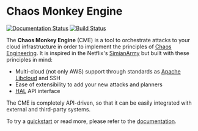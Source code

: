 # Chaos Monkey Engine

[![Documentation Status](https://readthedocs.org/projects/chaos-monkey-engine/badge/?version=latest)](http://chaos-monkey-engine.readthedocs.io/?badge=latest)
[![Build Status](https://travis-ci.org/BBVA/chaos-monkey-engine.svg?branch=master)](https://travis-ci.org/BBVA/chaos-monkey-engine)

The **Chaos Monkey Engine** (CME) is a tool to orchestrate attacks to your cloud infrastructure in order to implement the principles of [Chaos Engineering](http://principlesofchaos.org). It is inspired in the Netflix's [SimianArmy](https://github.com/Netflix/SimianArmy) but built with these principles in mind:

- Multi-cloud (not only AWS) support through standards as [Apache Libcloud](https://libcloud.apache.org/) and SSH
- Ease of extensibility to add your new attacks and planners
- [HAL](https://en.wikipedia.org/wiki/Hypertext_Application_Language) API interface

The CME is completely API-driven, so that it can be easily integrated with external and third-party systems.

To try a [quickstart](http://chaos-monkey-engine.readthedocs.io/quickstart.html#quickstart) or read more, please refer to the [documentation](http://chaos-monkey-engine.readthedocs.io/).

